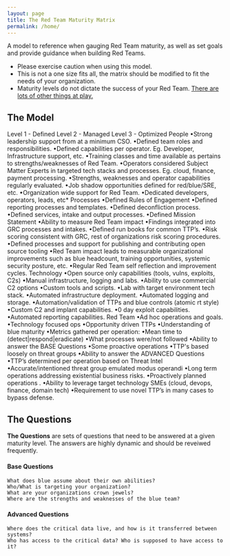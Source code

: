 ```yaml
---
layout: page
title: The Red Team Maturity Matrix
permalink: /home/
---
```


A model to reference when gauging Red Team maturity, as well as set goals and provide guidance when building Red Teams.

 - Please exercise caution when using this model. 
 - This is not a one size fits all, the matrix should be modified to fit the needs of your organization.
 - Maturity levels do not dictate the success of your Red Team. [There are lots of other things at play.](/meta)
 
## The Model

<html>
	
<body>
	
<tr>
<td style=min-width:50px></td>
<td style=min-width:50px>Level 1 - Defined</td>
<td style=min-width:50px>Level 2 - Managed</td>
<td style=min-width:50px>Level 3 - Optimized</td>
</tr>
<tr>
<td style=min-width:50px>People</td>
<td style=min-width:50px>•Strong leadership support from at a minimum CSO.
•Defined team roles and responsibilities.
•Defined capabilities per operator. Eg. Developer, Infrastructure support, etc.
•Training classes and time available as pertains to strengths/weaknesses of Red Team.</td>
<td style=min-width:50px>•Operators considered Subject Matter Experts in targeted tech stacks and processes. Eg. cloud, finance, payment processing.
•Strengths, weaknesses and operator capabilities regularly evaluated.</td>
<td style=min-width:50px>•Job shadow opportunities defined for red/blue/SRE, etc.
•Organization wide support for Red Team.
•Dedicated developers, operators, leads, etc*
</td>
</tr>
<tr>
<td style=min-width:50px>Processes</td>
<td style=min-width:50px>•Defined Rules of Engagement
•Defined reporting processes and templates.
•Defined deconfliction process.
•Defined services, intake and output processes.
•Defined Mission Statement</td>
<td style=min-width:50px>•Ability to measure Red Team impact
•Findings integrated into GRC processes and intakes.
•Defined run books for common TTP’s.
•Risk scoring consistent with GRC, rest of organizations risk scoring procedures.
</td>
<td style=min-width:50px>•Defined processes and support for publishing and contributing open source tooling
•Red Team impact leads to measurable organizational improvements such as blue headcount, training opportunities, systemic security posture, etc.
•Regular Red Team self reflection and improvement cycles.
</td>
</tr>
<tr>
<td style=min-width:50px>Technology</td>
<td style=min-width:50px>•Open source only capabilities (tools, vulns, exploits, C2s)
•Manual infrastructure, logging and labs.
</td>
<td style=min-width:50px>•Ability to use commercial C2 options
•Custom tools and scripts.
•Lab with target environment tech stack.
•Automated infrastructure deployment.
•Automated logging and storage.
•Automation/validation of TTPs and blue controls (atomic rt style)</td>
<td style=min-width:50px>•Custom C2 and implant capabilities.
•0 day exploit capabilities.
•Automated reporting capabilities.
</td>
</tr>
<tr>
<tr>
<td style=min-width:50px>Red Team</td>
<td style=min-width:50px>•Ad hoc operations and goals.
•Technology focused ops
•Opportunity driven TTPs
•Understanding of blue maturity
•Metrics gathered per operation:
•Mean time to (detect|respond|eradicate)
•What processes were/not followed
•Ability to answer the BASE Questions</td>
<td style=min-width:50px>•Some proactive operations
•TTP's based loosely on threat groups
•Ability to answer the ADVANCED Questions
•TTP’s determined per operation based on Threat Intel
</td>
<td style=min-width:50px>•Accurate/intentioned threat group emulated modus operandi
•Long term operations addressing existential business risks.
•Proactively planned operations .
•Ability to leverage target technology SMEs (cloud, devops, finance, domain tech)
•Requirement to use novel TTP’s in many cases to bypass defense.
</td>
</tr>

</table>

</body>

</html>

## The Questions

**The Questions** are sets of questions that need to be answered at a given maturity level. The answers are highly dynamic and should be reveiwed frequently. 

#### Base Questions
	What does blue assume about their own abilities?
	Who/What is targeting your organization? 
	What are your organizations crown jewels?
	Where are the strengths and weaknesses of the blue team?

#### Advanced Questions
	Where does the critical data live, and how is it transferred between systems?
	Who has access to the critical data? Who is supposed to have access to it?




